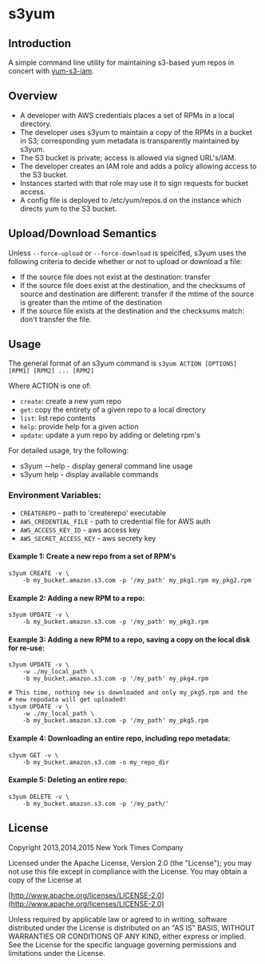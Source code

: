 # s3yum

## Introduction
A simple command line utility for maintaining s3-based yum repos in concert
with [yum-s3-iam](https://github.com/seporaitis/yum-s3-iam).

## Overview

 * A developer with AWS credentials places a set of RPMs in a local directory.
 * The developer uses s3yum to maintain a copy of the RPMs in a bucket in S3;
   corresponding yum metadata is transparently maintained by s3yum.
 * The S3 bucket is private; access is allowed via signed URL's/IAM.
 * The developer creates an IAM role and adds a policy allowing
   access to the S3 bucket.
 * Instances started with that role may use it to sign requests
   for bucket access.
 * A config file is deployed to /etc/yum/repos.d on the instance which directs
   yum to the S3 bucket.

## Upload/Download Semantics
Unless `--force-upload` or `--force-download` is speicifed, s3yum uses the
following criteria to decide whether or not to upload or download a file:
 - If the source file does not exist at the destination: transfer
 - If the source file does exist at the destination, and the checksums of
   source and destination are different: transfer if the mtime of the source
   is greater than the mtime of the destination
 - If the source file exists at the destination and the checksums match:
   don't transfer the file.

## Usage
The general format of an s3yum command is
`s3yum ACTION [OPTIONS] [RPM1] [RPM2] ... [RPM2]`
    
Where ACTION is one of:
 * `create`: create a new yum repo
 * `get`: copy the entirety of a given repo to a local directory
 * `list`: list repo contents
 * `help`: provide help for a given action
 * `update`: update a yum repo by adding or deleting rpm's

For detailed usage, try the following:
 * s3yum --help - display general command line usage
 * s3yum help - display available commands

### Environment Variables:
 * `CREATEREPO` - path to 'createrepo' executable
 * `AWS_CREDENTIAL_FILE` - path to credential file for AWS auth
 * `AWS_ACCESS_KEY_ID` - aws access key
 * `AWS_SECRET_ACCESS_KEY` - aws secrety key

#### Example 1: Create a new repo from a set of RPM's
```Shell
s3yum CREATE -v \
    -b my_bucket.amazon.s3.com -p '/my_path' my_pkg1.rpm my_pkg2.rpm
```

#### Example 2: Adding a new RPM to a repo:
```Shell
s3yum UPDATE -v \
    -b my_bucket.amazon.s3.com -p '/my_path' my_pkg3.rpm
```

#### Example 3: Adding a new RPM to a repo, saving a copy on the local disk for re-use:
```Shell
s3yum UPDATE -v \
    -w ./my_local_path \
    -b my_bucket.amazon.s3.com -p '/my_path' my_pkg4.rpm

# This time, nothing new is downloaded and only my_pkg5.rpm and the
# new repodata will get uploaded!
s3yum UPDATE -v \
    -w ./my_local_path \
    -b my_bucket.amazon.s3.com -p '/my_path' my_pkg5.rpm
```

#### Example 4: Downloading an entire repo, including repo metadata:
```Shell
s3yum GET -v \
    -b my_bucket.amazon.s3.com -o my_repo_dir
```
 
#### Example 5: Deleting an entire repo:
```Shell
s3yum DELETE -v \
    -b my_bucket.amazon.s3.com -p '/my_path/'
```
 
## License
Copyright 2013,2014,2015 New York Times Company

Licensed under the Apache License, Version 2.0 (the "License");
you may not use this file except in compliance with the License.
You may obtain a copy of the License at

[http://www.apache.org/licenses/LICENSE-2.0](http://www.apache.org/licenses/LICENSE-2.0)

Unless required by applicable law or agreed to in writing, software
distributed under the License is distributed on an "AS IS" BASIS,
WITHOUT WARRANTIES OR CONDITIONS OF ANY KIND, either express or implied.
See the License for the specific language governing permissions and
limitations under the License.
